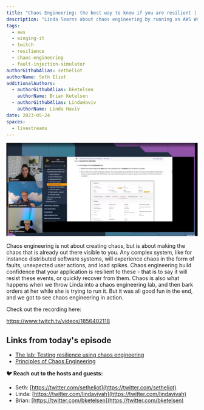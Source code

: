 ```yaml
---
title: "Chaos Engineering: the best way to know if you are resilient | S01 E02 | Winging It"
description: "Linda learns about chaos engineering by running an AWS Well-Architected lab that Seth created"
tags:
  - aws
  - winging-it
  - twitch
  - resilience
  - chaos-engineering
  - fault-injection-simulator
authorGithubAlias: setheliot
authorName: Seth Eliot
additionalAuthors: 
  - authorGithubAlias: bketelsen
    authorName: Brian Ketelsen
  - authorGithubAlias: LindaHaviv
    authorName: Linda Haviv
date: 2023-05-24
spaces:
  - livestreams
---
```


![Linda, Seth and Brian Streaming](images/wingingit_s02_e02.png)

Chaos engineering is not about creating chaos, but is about making the chaos that is already out there visible to you. Any complex system, like for instance distributed software systems, will experience chaos in the form of faults, unexpected user actions, and load spikes. Chaos engineering build confidence that your application is resilient to these - that is to say it will resist these events, or quickly recover from them. Chaos is also what happens when we throw Linda into a chaos engineering lab, and then bark orders at her while she is trying to run it. But it was all good fun in the end, and we got to see chaos engineering in action.

Check out the recording here:

https://www.twitch.tv/videos/1856402118

## Links from today's episode

* [The lab: Testing resilience using chaos engineering](https://bit.ly/wa-chaos)
* [Principles of Chaos Engineering](https://principlesofchaos.org/) 


**🐦 Reach out to the hosts and guests:**

- Seth: [https://twitter.com/setheliot](https://twitter.com/setheliot)
- Linda: [https://twitter.com/lindavivah](https://twitter.com/lindavivah)
- Brian: [https://twitter.com/bketelsen](https://twitter.com/bketelsen)
